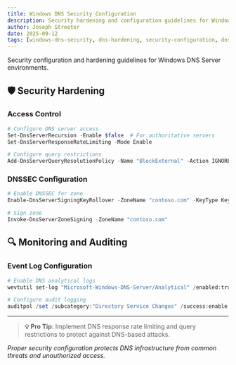```yaml
---
title: Windows DNS Security Configuration
description: Security hardening and configuration guidelines for Windows DNS Server deployments
author: Joseph Streeter
date: 2025-09-12
tags: [windows-dns-security, dns-hardening, security-configuration, dns-protection]
---
```


Security configuration and hardening guidelines for Windows DNS Server environments.

## 🛡️ Security Hardening

### Access Control

```powershell
# Configure DNS server access
Set-DnsServerRecursion -Enable $false  # For authoritative servers
Set-DnsServerResponseRateLimiting -Mode Enable

# Configure query restrictions
Add-DnsServerQueryResolutionPolicy -Name "BlockExternal" -Action IGNORE -ClientSubnet "!192.168.0.0/16"
```

### DNSSEC Configuration

```powershell
# Enable DNSSEC for zone
Enable-DnsServerSigningKeyRollover -ZoneName "contoso.com" -KeyType KeySigningKey

# Sign zone
Invoke-DnsServerZoneSigning -ZoneName "contoso.com"
```

## 🔍 Monitoring and Auditing

### Event Log Configuration

```powershell
# Enable DNS analytical logs
wevtutil set-log "Microsoft-Windows-DNS-Server/Analytical" /enabled:true

# Configure audit logging
auditpol /set /subcategory:"Directory Service Changes" /success:enable /failure:enable
```

---

> **💡 Pro Tip**: Implement DNS response rate limiting and query restrictions to protect against DNS-based attacks.

*Proper security configuration protects DNS infrastructure from common threats and unauthorized access.*
